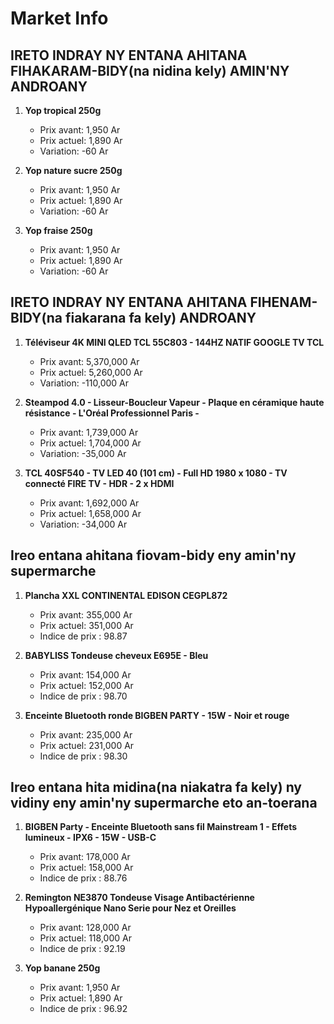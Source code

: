 # Market Info

## IRETO INDRAY NY ENTANA AHITANA FIHAKARAM-BIDY(na nidina kely) AMIN'NY ANDROANY

1. **Yop tropical 250g**
   - Prix avant: 1,950 Ar
   - Prix actuel: 1,890 Ar
   - Variation: -60 Ar

2. **Yop nature sucre 250g**
   - Prix avant: 1,950 Ar
   - Prix actuel: 1,890 Ar
   - Variation: -60 Ar

3. **Yop fraise 250g**
   - Prix avant: 1,950 Ar
   - Prix actuel: 1,890 Ar
   - Variation: -60 Ar

## IRETO INDRAY NY ENTANA AHITANA FIHENAM-BIDY(na fiakarana fa kely) ANDROANY

1. **Téléviseur 4K MINI QLED TCL 55C803 - 144HZ NATIF GOOGLE TV TCL**
   - Prix avant: 5,370,000 Ar
   - Prix actuel: 5,260,000 Ar
   - Variation: -110,000 Ar

2. **Steampod 4.0 - Lisseur-Boucleur Vapeur - Plaque en céramique haute résistance - L'Oréal Professionnel Paris -**
   - Prix avant: 1,739,000 Ar
   - Prix actuel: 1,704,000 Ar
   - Variation: -35,000 Ar

3. **TCL 40SF540 - TV LED 40 (101 cm) - Full HD 1980 x 1080 - TV connecté FIRE TV - HDR - 2 x HDMI**
   - Prix avant: 1,692,000 Ar
   - Prix actuel: 1,658,000 Ar
   - Variation: -34,000 Ar

## Ireo entana ahitana fiovam-bidy eny amin'ny supermarche

1. **Plancha XXL CONTINENTAL EDISON CEGPL872**
   - Prix avant: 355,000 Ar
   - Prix actuel: 351,000 Ar
   - Indice de prix : 98.87

2. **BABYLISS Tondeuse cheveux E695E - Bleu**
   - Prix avant: 154,000 Ar
   - Prix actuel: 152,000 Ar
   - Indice de prix : 98.70

3. **Enceinte Bluetooth ronde BIGBEN PARTY - 15W - Noir et rouge**
   - Prix avant: 235,000 Ar
   - Prix actuel: 231,000 Ar
   - Indice de prix : 98.30

## Ireo entana hita midina(na niakatra fa kely) ny vidiny eny amin'ny supermarche eto an-toerana

1. **BIGBEN Party - Enceinte Bluetooth sans fil Mainstream 1 - Effets lumineux - IPX6 - 15W - USB-C**
   - Prix avant: 178,000 Ar
   - Prix actuel: 158,000 Ar
   - Indice de prix : 88.76

2. **Remington NE3870 Tondeuse Visage Antibactérienne Hypoallergénique Nano Serie pour Nez et Oreilles**
   - Prix avant: 128,000 Ar
   - Prix actuel: 118,000 Ar
   - Indice de prix : 92.19

3. **Yop banane 250g**
   - Prix avant: 1,950 Ar
   - Prix actuel: 1,890 Ar
   - Indice de prix : 96.92

